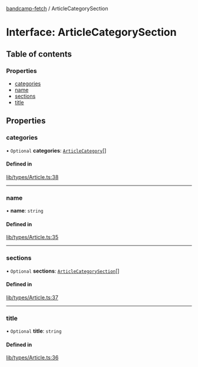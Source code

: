 [bandcamp-fetch](../README.md) / ArticleCategorySection

# Interface: ArticleCategorySection

## Table of contents

### Properties

- [categories](ArticleCategorySection.md#categories)
- [name](ArticleCategorySection.md#name)
- [sections](ArticleCategorySection.md#sections)
- [title](ArticleCategorySection.md#title)

## Properties

### categories

• `Optional` **categories**: [`ArticleCategory`](ArticleCategory.md)[]

#### Defined in

[lib/types/Article.ts:38](https://github.com/patrickkfkan/bandcamp-fetch/blob/eace49c/src/lib/types/Article.ts#L38)

___

### name

• **name**: `string`

#### Defined in

[lib/types/Article.ts:35](https://github.com/patrickkfkan/bandcamp-fetch/blob/eace49c/src/lib/types/Article.ts#L35)

___

### sections

• `Optional` **sections**: [`ArticleCategorySection`](ArticleCategorySection.md)[]

#### Defined in

[lib/types/Article.ts:37](https://github.com/patrickkfkan/bandcamp-fetch/blob/eace49c/src/lib/types/Article.ts#L37)

___

### title

• `Optional` **title**: `string`

#### Defined in

[lib/types/Article.ts:36](https://github.com/patrickkfkan/bandcamp-fetch/blob/eace49c/src/lib/types/Article.ts#L36)
